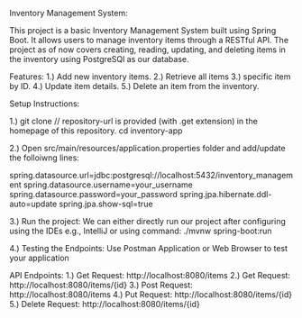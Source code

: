 Inventory Management System:

This project is a basic Inventory Management System built using Spring Boot. It allows users to manage inventory items through a RESTful API. 
The project as of now covers creating, reading, updating, and deleting items in the inventory using PostgreSQl as our database.

Features:
1.) Add new inventory items.
2.) Retrieve all items 
3.) specific item by ID.
4.) Update item details.
5.) Delete an item from the inventory.

Setup Instructions:


1.) git clone <repository-url>  // repository-url is provided (with .get extension) in the homepage of this repository.
    cd inventory-app

2.) Open src/main/resources/application.properties folder and add/update the folloiwng lines:

spring.datasource.url=jdbc:postgresql://localhost:5432/inventory_management
spring.datasource.username=your_username
spring.datasource.password=your_password
spring.jpa.hibernate.ddl-auto=update
spring.jpa.show-sql=true

3.) Run the project:
We can either directly run our project after configuring using the IDEs e.g., IntelliJ or using command: ./mvnw spring-boot:run

4.) Testing the Endpoints:
Use Postman Application or Web Browser to test your application

API Endpoints:
1.) Get Request: http://localhost:8080/items
2.) Get Request: http://localhost:8080/items/{id}
3.) Post Request: http://localhost:8080/items
4.) Put Request: http://localhost:8080/items/{id}
5.) Delete Request: http://localhost:8080/items/{id}


